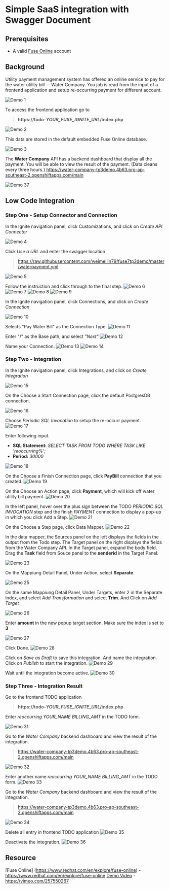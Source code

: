 # Simple SaaS integration with Swagger Document

## Prerequisites
* A valid [Fuse Online](https://www.redhat.com/en/explore/fuse-online) account 

## Background

Utility payment management system has offered an online service to pay for the water utility bill -- Water Company. You job is read from the input of a frontend application and setup re-occurring payment for different account. 
 
![Demo 1](pic/demo01.png)

To access the frontend application go to 
> **https://todo-*YOUR_FUSE_IGNITE_URL*/index.php**

![Demo 2](pic/demo02.png)

This data are stored in the default embedded Fuse Online database. 

![Demo 3](pic/demo03.png)

The **Water Company** API has a backend dashboard that display all the payment. You will be able to view the result of the payment. 
(Data cleans every three hours.)
https://water-company-tp3demo.4b63.pro-ap-southeast-2.openshiftapps.com/main

![Demo 37](pic/demo037.png)

## Low Code Integration

### Step One - Setup Connector and Connection

In the Ignite navigation panel, click Customizations, and click on *Create API Connector*

![Demo 4](pic/demo04.png) 

Click *Use a URL* and enter the swagger location

> https://raw.githubusercontent.com/weimeilin79/fuse7tp3demo/master/waterpayment.yml
  
![Demo 5](pic/demo05.png) 

Follow the instruction and click through to the final step. 
![Demo 6](pic/demo06.png) 
![Demo 7](pic/demo07.png) 
![Demo 8](pic/demo08.png) 
![Demo 9](pic/demo09.png)

In the Ignite navigation panel, click Connections, and click on *Create Connection*

![Demo 10](pic/demo10.png)

Selects "Pay Water Bill" as the Connection Type.
![Demo 11](pic/demo11.png)

Enter "/" as the Base path, and select *"Next"*
![Demo 12](pic/demo12.png)

Name your Connection.
![Demo 13](pic/demo13.png)
![Demo 14](pic/demo14.png)


### Step Two - Integration

In the Ignite navigation panel, click Integrations, and click on *Create Integration*

![Demo 15](pic/demo15.png)

On the Choose a Start Connection page, click the default PostgresDB connection.

![Demo 16](pic/demo16.png)

Choose *Periodic SQL Invocation* to setup the re-occurr payment.
![Demo 17](pic/demo17.png)

Enter following input. 

* **SQL Statement:** *SELECT TASK FROM TODO WHERE TASK LIKE 'reoccurring%';*
* **Period:** *30000*

![Demo 18](pic/demo18.png)

On the Choose a Finish Connection page, click **PayBill** connection that you created.
![Demo 19](pic/demo19.png)

On the Choose an Action page, click **Payment**, which will kick off water utility bill payment.
![Demo 20](pic/demo20.png)

In the left panel, hover over the plus sign between the TODO *PERIODIC SQL INVOCATION* step and the finish *PAYMENT* connection to display a pop-up in which you click Add a Step.
![Demo 21](pic/demo21.png)

On the Choose a Step page, click Data Mapper. 
![Demo 22](pic/demo22.png)

In the data mapper, the Sources panel on the left displays the fields in the output from the Todo step. The Target panel on the right displays the fields from the Water Company API. In the Target panel, expand the body field. Drag the **Task** field from Souce panel to the **senderid** in the Target Panel.

![Demo 23](pic/demo23.png)

On the Mappiung Detail Panel, Under Action, select **Separate**.

![Demo 25](pic/demo25.png)

On the same Mappiung Detail Panel, Under Targets, enter 2 in the Separate Index, and select *Add Transformation* and select **Trim**. And Click on *Add Target*

![Demo 26](pic/demo26.png)

Enter **amount** in the new popup target section. Make sure the index is set to **3**

![Demo 27](pic/demo27.png)

Click Done. 
![Demo 28](pic/demo28.png)

Click on *Save as Draft* to save this integration. And name the integration. Click on *Publish* to start the integration.
![Demo 29](pic/demo29.png)

Wait until the integration become active.
![Demo 30](pic/demo30.png)


### Step Three - Integration Result

Go to the frontend TODO application

> **https://todo-*YOUR_FUSE_IGNITE_URL*/index.php**

Enter *reoccurring YOUR_NAME BILLING_AMT* in the TODO form.

![Demo 31](pic/demo31.png)

Go to the *Water Company* backend dashboard and view the result of the integration. 
> https://water-company-tp3demo.4b63.pro-ap-southeast-2.openshiftapps.com/main

![Demo 32](pic/demo32.png)

Enter another name *reoccurring YOUR_NAME BILLING_AMT* in the TODO form.
![Demo 33](pic/demo33.png)

Go to the *Water Company* backend dashboard and view the result of the integration. 
> https://water-company-tp3demo.4b63.pro-ap-southeast-2.openshiftapps.com/main

![Demo 34](pic/demo34.png)

Delete all entry in frontend TODO application
![Demo 35](pic/demo35.png)

Deactivate the integration.
![Demo 36](pic/demo36.png)

## Resource
[Fuse Online] (https://www.redhat.com/en/explore/fuse-online) - https://www.redhat.com/en/explore/fuse-online
[Demo Video](https://vimeo.com/257550267) - https://vimeo.com/257550267